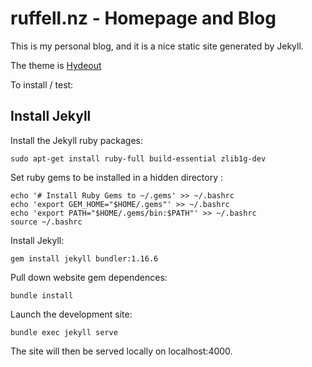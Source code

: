 # ruffell.nz - Homepage and Blog

This is my personal blog, and it is a nice static site generated by Jekyll.

The theme is [Hydeout](https://github.com/fongandrew/hydeout)

To install / test:

## Install Jekyll

Install the Jekyll ruby packages:

```
sudo apt-get install ruby-full build-essential zlib1g-dev
```

Set ruby gems to be installed in a hidden directory :

```
echo '# Install Ruby Gems to ~/.gems' >> ~/.bashrc
echo 'export GEM_HOME="$HOME/.gems"' >> ~/.bashrc
echo 'export PATH="$HOME/.gems/bin:$PATH"' >> ~/.bashrc
source ~/.bashrc
```

Install Jekyll:

```
gem install jekyll bundler:1.16.6
```

Pull down website gem dependences:

```
bundle install
```

Launch the development site:

```
bundle exec jekyll serve
```

The site will then be served locally on localhost:4000.
